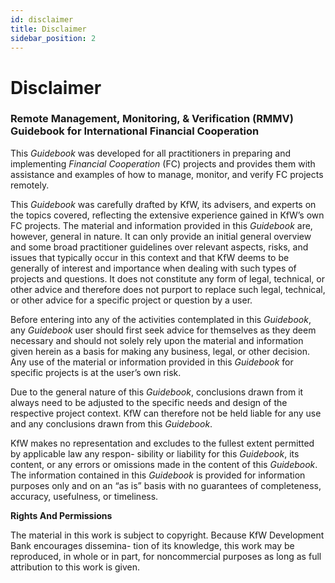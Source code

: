 ```yaml
---
id: disclaimer
title: Disclaimer
sidebar_position: 2
---
```


# Disclaimer

### Remote Management, Monitoring, & Verification (RMMV) Guidebook for International Financial Cooperation
This _Guidebook_ was developed for all practitioners in preparing and implementing _Financial Cooperation_ (FC) projects and provides them with assistance and examples of how to manage, monitor, and verify FC projects remotely.

This _Guidebook_ was carefully drafted by KfW, its advisers, and experts on the topics covered, reflecting the extensive experience gained in KfW’s own FC projects. The material and information provided in this _Guidebook_ are, however, general in nature. It can only provide an initial general overview and some broad practitioner guidelines over relevant aspects, risks, and issues that typically occur in this context and that KfW deems to be generally of interest and importance when dealing with such types of projects and questions. It does not constitute any form of legal, technical, or other advice and therefore does not purport to replace such legal, technical, or other advice for a specific project or question by a user.

Before entering into any of the activities contemplated in this _Guidebook_, any _Guidebook_ user should first seek advice for themselves as they deem necessary and should not solely rely upon the material and information given herein as a basis for making any business, legal, or other decision. Any use of the material or information provided in this _Guidebook_ for specific projects is at the user’s own risk.

Due to the general nature of this _Guidebook_, conclusions drawn from it always need to be adjusted to the specific needs and design of the respective project context. KfW can therefore not be held liable for any use and any conclusions drawn from this _Guidebook_.

KfW makes no representation and excludes to the fullest extent permitted by applicable law any respon- sibility or liability for this _Guidebook_, its content, or any errors or omissions made in the content of this _Guidebook_. The information contained in this _Guidebook_ is provided for information purposes only and on an “as is” basis with no guarantees of completeness, accuracy, usefulness, or timeliness.

**Rights And Permissions**

The material in this work is subject to copyright. Because KfW Development Bank encourages dissemina- tion of its knowledge, this work may be reproduced, in whole or in part, for noncommercial purposes as long as full attribution to this work is given.

